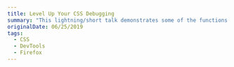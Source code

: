 ```yaml
---
title: Level Up Your CSS Debugging
summary: "This lightning/short talk demonstrates some of the functions and power of DevTools available in the Firefox browser specific to working with CSS and styling a page."
originalDate: 06/25/2019
tags:
  - CSS
  - DevTools
  - Firefox
---
```

